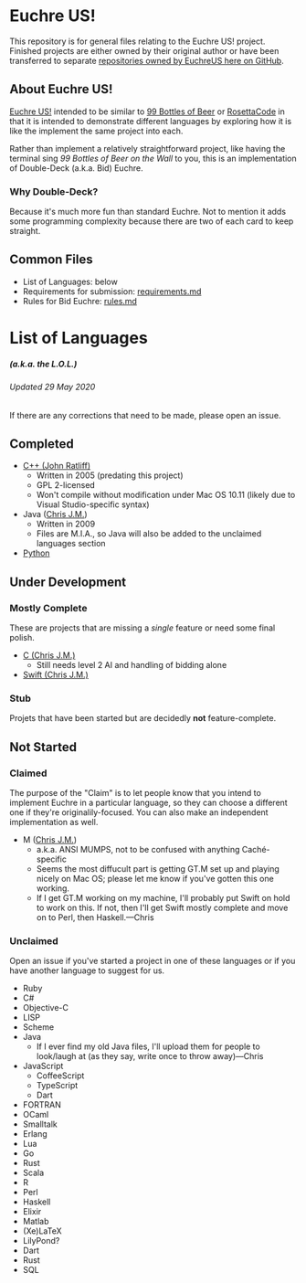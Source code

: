 # Euchre US!

This repository is for general files relating to the Euchre US! project.  Finished projects are either owned by their original author or have been transferred to separate [repositories owned by EuchreUS here on GitHub](https://github.com/EuchreUS).

## About Euchre US!

[Euchre US!](http://euchre.us) intended to be similar to [99 Bottles of Beer](http://www.99-Bottles-of-Beer.net) or [RosettaCode](http://www.rosettacode.org) in that it is intended to demonstrate different languages by exploring how it is like the implement the same project into each.

Rather than implement a relatively straightforward project, like having the terminal sing *99 Bottles of Beer on the Wall* to you, this is an implementation of Double-Deck (a.k.a. Bid) Euchre.

### Why Double-Deck?

Because it's much more fun than standard Euchre.  Not to mention it adds some programming complexity because there are two of each card to keep straight.

## Common Files

* List of Languages: below
* Requirements for submission: [requirements.md](./requirements.md)
* Rules for Bid Euchre: [rules.md](./rules.md)

# List of Languages
##### (a.k.a. the L.O.L.)
###### Updated 29 May 2020

If there are any corrections that need to be made, please open an issue.

## Completed

* [C++ (John Ratliff)](http://bideuchre.sourceforge.net)
  * Written in 2005 (predating this project)
  * GPL 2-licensed
  * Won't compile without modification under Mac OS 10.11 (likely due to Visual Studio-specific syntax)
* Java ([Chris J.M.](https://www.github.com/duck57))
	* Written in 2009
	* Files are M.I.A., so Java will also be added to the unclaimed languages section
* [Python](https://www.github.com/duck57/euchre.py)

## Under Development
### Mostly Complete
These are projects that are missing a *single* feature or need some final polish.

* [C (Chris J.M.)](https://github.com/duck57/Euchre-C)
	* Still needs level 2 AI and handling of bidding alone
* [Swift (Chris J.M.)](http://www.github.com/duck57/Swift-Euchre/)


### Stub
Projets that have been started but are decidedly __not__ feature-complete.

## Not Started
### Claimed
The purpose of the "Claim" is to let people know that you intend to implement Euchre in a particular language, so they can choose a different one if they're originalily-focused.  You can also make an independent implementation as well.

* M ([Chris J.M.](http://www.github.com/duck57))
	* a.k.a. ANSI MUMPS, not to be confused with anything Caché-specific
	* Seems the most diffucult part is getting GT.M set up and playing nicely on Mac OS; please let me know if you've gotten this one working.
	* If I get GT.M working on my machine, I'll probably put Swift on hold to work on this.  If not, then I'll get Swift mostly complete and move on to Perl, then Haskell.—Chris

### Unclaimed
Open an issue if you've started a project in one of these languages or if you have another language to suggest for us.

* Ruby
* C#
* Objective-C
* LISP
* Scheme
* Java
	* If I ever find my old Java files, I'll upload them for people to look/laugh at (as they say, write once to throw away)—Chris
* JavaScript
	* CoffeeScript
	* TypeScript
	* Dart
* FORTRAN
* OCaml
* Smalltalk
* Erlang
* Lua
* Go
* Rust
* Scala
* R
* Perl
* Haskell
* Elixir
* Matlab
* (Xe)LaTeX
* LilyPond?
* Dart
* Rust
* SQL
